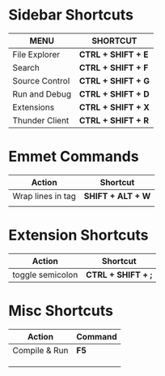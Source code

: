 # Sidebar Shortcuts
| MENU           | SHORTCUT                                |
| -------------- | -------------------------------------- | 
| File Explorer  | **CTRL + SHIFT + E**                   |     |
| Search         | **CTRL + SHIFT + F**                   |     |
| Source Control | **CTRL + SHIFT + G** |     |
| Run and Debug  |     **CTRL + SHIFT + D**  |     |
| Extensions     |     **CTRL + SHIFT + X** |     |
| Thunder Client |    **CTRL + SHIFT + R**    |     |

# Emmet Commands
| Action            | Shortcut            |
| ----------------- | ------------------- |
| Wrap lines in tag | **SHIFT + ALT + W** |
|                   |                     |

# Extension Shortcuts
| Action           | Shortcut |
| ---------------- | -------- |
| toggle semicolon | **CTRL + SHIFT + ;**         |

# Misc Shortcuts
| Action        | Command |
| ------------- | ------- |
| Compile & Run | **F5**  |
|               |         |
|               |         |
|               |         |
